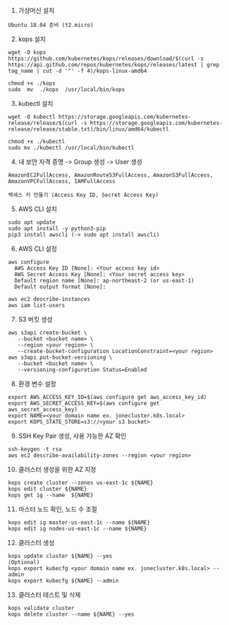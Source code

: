 1. 가상머신 설치
```
Ubuntu 18.04 준비 (t2.micro)
```

2. kops 설치
```
wget -O kops https://github.com/kubernetes/kops/releases/download/$(curl -s https://api.github.com/repos/kubernetes/kops/releases/latest | grep tag_name | cut -d '"' -f 4)/kops-linux-amd64
```
```
chmod +x ./kops
sudo  mv  ./kops  /usr/local/bin/kops
```

3. kubectl 설치
```
wget -O kubectl https://storage.googleapis.com/kubernetes-release/release/$(curl -s https://storage.googleapis.com/kubernetes-release/release/stable.txt)/bin/linux/amd64/kubectl
```
```
chmod +x ./kubectl
sudo mv ./kubectl /usr/local/bin/kubectl
```

4. 내 보안 자격 증명 -> Group 생성 -> User 생성
```
AmazonEC2FullAccess, AmazonRoute53FullAccess, AmazonS3FullAccess, AmazonVPCFullAccess, IAMFullAccess
```
```
액세스 키 만들기 (Access Key ID, Secret Access Key)
```

5. AWS CLI 설치
```
sudo apt update
sudo apt install -y python3-pip
pip3 install awscli (-> sudo apt install awscli)
```
6. AWS CLI 설정
```
aws configure
  AWS Access Key ID [None]: <Your access key id>
  AWS Secret Access Key [None]: <Your secret access key>
  Default region name [None]: ap-northeast-2 (or us-east-1)
  Default output format [None]:
```
```
aws ec2 describe-instances
aws iam list-users
```

7. S3 버킷 생성
```
aws s3api create-bucket \
   --bucket <bucket name> \
   --region <your region> \
   --create-bucket-configuration LocationConstraint=<your region>
aws s3api put-bucket-versioning \
   --bucket <bucket name> \
   --versioning-configuration Status=Enabled
```

8. 환경 변수 설정
```
export AWS_ACCESS_KEY_ID=$(aws configure get aws_access_key_id)
export AWS_SECRET_ACCESS_KEY=$(aws configure get aws_secret_access_key)
export NAME=<your domain name ex. jonecluster.k8s.local>
export KOPS_STATE_STORE=s3://<your s3 bucket>
```

9. SSH Key Pair 생성, 사용 가능한 AZ 확인
```
ssh-keygen -t rsa
aws ec2 describe-availability-zones --region <your region>
```

10. 클러스터 생성을 위한 AZ 지정
```
kops create cluster --zones us-east-1c ${NAME}
kops edit cluster ${NAME}
kops get ig --name  ${NAME}
```

11. 마스터 노드 확인, 노드 수 조절
```
kops edit ig master-us-east-1c --name ${NAME}
kops edit ig nodes-us-east-1c --name ${NAME}
```

12. 클러스터 생성
```
kops update cluster ${NAME} --yes
(Optional)
kops export kubecfg <your domain name ex. jonecluster.k8s.local> --admin
kops export kubecfg ${NAME} --admin
```

13. 클러스터 테스트 및 삭제
```
kops validate cluster 
kops delete cluster --name ${NAME} --yes
```
